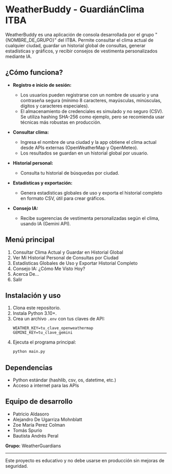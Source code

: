 # WeatherBuddy - GuardiánClima ITBA

WeatherBuddy es una aplicación de consola desarrollada por el grupo "{NOMBRE_DE_GRUPO}" del ITBA. Permite consultar el clima actual de cualquier ciudad, guardar un historial global de consultas, generar estadísticas y gráficos, y recibir consejos de vestimenta personalizados mediante IA.

## ¿Cómo funciona?

- **Registro e inicio de sesión:**
  - Los usuarios pueden registrarse con un nombre de usuario y una contraseña segura (mínimo 8 caracteres, mayúsculas, minúsculas, dígitos y caracteres especiales).
  - El almacenamiento de credenciales es simulado y no seguro (CSV). Se utiliza hashing SHA-256 como ejemplo, pero se recomienda usar técnicas más robustas en producción.

- **Consultar clima:**
  - Ingresa el nombre de una ciudad y la app obtiene el clima actual desde APIs externas (OpenWeatherMap y OpenMeteo).
  - Los resultados se guardan en un historial global por usuario.

- **Historial personal:**
  - Consulta tu historial de búsquedas por ciudad.

- **Estadísticas y exportación:**
  - Genera estadísticas globales de uso y exporta el historial completo en formato CSV, útil para crear gráficos.

- **Consejo IA:**
  - Recibe sugerencias de vestimenta personalizadas según el clima, usando IA (Gemini API).

## Menú principal

1. Consultar Clima Actual y Guardar en Historial Global
2. Ver Mi Historial Personal de Consultas por Ciudad
3. Estadísticas Globales de Uso y Exportar Historial Completo
4. Consejo IA: ¿Cómo Me Visto Hoy?
5. Acerca De...
6. Salir

## Instalación y uso

1. Clona este repositorio.
2. Instala Python 3.10+.
3. Crea un archivo `.env` con tus claves de API:
   ```
   WEATHER_KEY=tu_clave_openweathermap
   GEMINI_KEY=tu_clave_gemini
   ```
4. Ejecuta el programa principal:
   ```bash
   python main.py
   ```

## Dependencias
- Python estándar (hashlib, csv, os, datetime, etc.)
- Acceso a internet para las APIs

## Equipo de desarrollo
- Patricio Aldasoro
- Alejandro De Ugarriza Mohnblatt
- Zoe María Perez Colman
- Tomás Spurio
- Bautista Andrés Peral

**Grupo:** WeatherGuardians

---

Este proyecto es educativo y no debe usarse en producción sin mejoras de seguridad.
